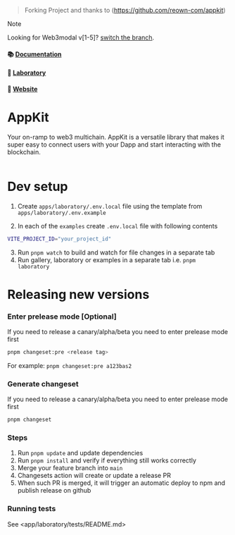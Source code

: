 > Forking Project and thanks to (https://github.com/reown-com/appkit)

> [!NOTE]
> Looking for Web3modal v[1-5]? [switch the branch](https://github.com/WalletConnect/web3modal/tree/V5).

#### 📚 [Documentation](https://docs.reown.com/appkit/about)

#### 🧪 [Laboratory](https://appkit-lab.reown.org)

#### 🔗 [Website](https://reown.com/appkit)

# AppKit

Your on-ramp to web3 multichain. AppKit is a versatile library that makes it super easy to connect users with your Dapp and start interacting with the blockchain.

<p align="center">
  <img src="./.github/assets/header.png" alt="" border="0">
</p>

# Dev setup

1. Create `apps/laboratory/.env.local` file using the template from `apps/laboratory/.env.example`

2. In each of the `examples` create `.env.local` file with following contents

```zsh
VITE_PROJECT_ID="your_project_id"
```

3. Run `pnpm watch` to build and watch for file changes in a separate tab
4. Run gallery, laboratory or examples in a separate tab i.e. `pnpm laboratory`

# Releasing new versions

### Enter prelease mode [Optional]

If you need to release a canary/alpha/beta you need to enter prelease mode first

```sh
pnpm changeset:pre <release tag>
```

For example: `pnpm changeset:pre a123bas2`

### Generate changeset

If you need to release a canary/alpha/beta you need to enter prelease mode first

```sh
pnpm changeset
```

### Steps

1. Run `pnpm update` and update dependencies
2. Run `pnpm install` and verify if everything still works correctly
3. Merge your feature branch into `main`
4. Changesets action will create or update a release PR
5. When such PR is merged, it will trigger an automatic deploy to npm and publish release on github

### Running tests

See <app/laboratory/tests/README.md>
